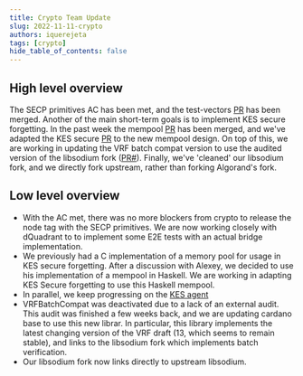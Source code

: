 ```yaml
---
title: Crypto Team Update
slug: 2022-11-11-crypto
authors: iquerejeta
tags: [crypto]
hide_table_of_contents: false
---
```


## High level overview

The SECP primitives AC has been met, and the test-vectors [PR](https://github.com/input-output-hk/cardano-base/pull/320) has been merged. Another of the main short-term goals is to implement KES secure forgetting. In the past week the mempool [PR](https://github.com/input-output-hk/cardano-base/pull/336) has been merged, and we've adapted the KES secure [PR](https://github.com/input-output-hk/cardano-base/pull/255) to the new mempool design. On top of this, we are working in updating the VRF batch compat version to use the audited version of the libsodium fork ([PR#](https://github.com/input-output-hk/cardano-base/pull/341)). Finally, we've 'cleaned' our libsodium fork, and we directly fork upstream, rather than forking Algorand's fork. 

## Low level overview
* With the AC met, there was no more blockers from crypto to release the node tag with the SECP primitives. We are now working closely with dQuadrant to to implement some E2E tests with an actual bridge implementation.  
* We previously had a C implementation of a memory pool for usage in KES secure forgetting. After a discussion with Alexey, we decided to use his implementation of a mempool in Haskell. We are working in adapting KES Secure forgetting to use this Haskell mempool. 
* In parallel, we keep progressing on the [KES agent](https://github.com/input-output-hk/kes-agent)
* VRFBatchCompat was deactivated due to a lack of an external audit. This audit was finished a few weeks back, and we are updating cardano base to use this new librar. In particular, this library implements the latest changing version of the VRF draft (13, which seems to remain stable), and links to the libsodium fork which implements batch verification. 
* Our libsodium fork now links directly to upstream libsodium.  
